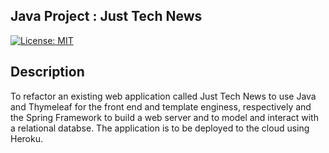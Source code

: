 ## Java Project : Just Tech News

[![License: MIT](https://img.shields.io/badge/License-MIT-yellow.svg)](https://opensource.org/licenses/MIT)

## Description

To refactor an existing web application called Just Tech News to use Java and Thymeleaf for the front end and template enginess, respectively and the Spring Framework to build a web server and to model and interact with a relational databse.  The application is to be deployed to the cloud using Heroku.